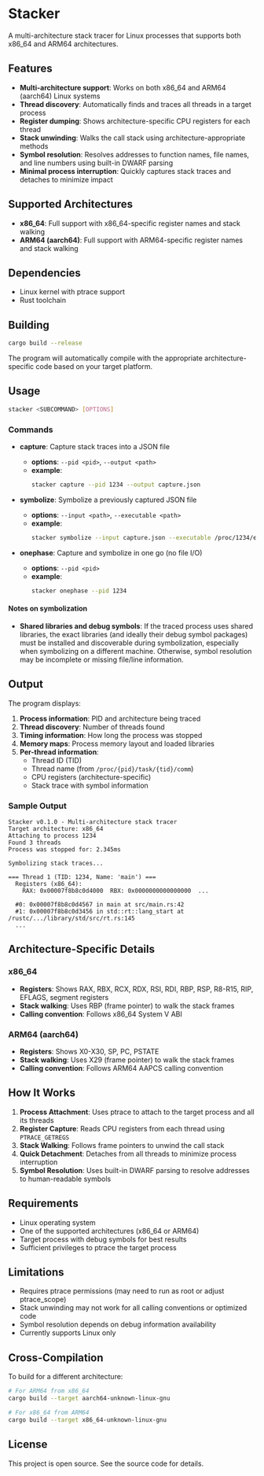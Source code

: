 # Stacker

A multi-architecture stack tracer for Linux processes that supports both x86_64 and ARM64 architectures.

## Features

- **Multi-architecture support**: Works on both x86_64 and ARM64 (aarch64) Linux systems
- **Thread discovery**: Automatically finds and traces all threads in a target process
- **Register dumping**: Shows architecture-specific CPU registers for each thread
- **Stack unwinding**: Walks the call stack using architecture-appropriate methods
- **Symbol resolution**: Resolves addresses to function names, file names, and line numbers using built-in DWARF parsing
- **Minimal process interruption**: Quickly captures stack traces and detaches to minimize impact

## Supported Architectures

- **x86_64**: Full support with x86_64-specific register names and stack walking
- **ARM64 (aarch64)**: Full support with ARM64-specific register names and stack walking

## Dependencies

- Linux kernel with ptrace support
- Rust toolchain

## Building

```bash
cargo build --release
```

The program will automatically compile with the appropriate architecture-specific code based on your target platform.

## Usage

```bash
stacker <SUBCOMMAND> [OPTIONS]
```

### Commands

- **capture**: Capture stack traces into a JSON file
  - **options**: `--pid <pid>`, `--output <path>`
  - **example**:
    ```bash
    stacker capture --pid 1234 --output capture.json
    ```

- **symbolize**: Symbolize a previously captured JSON file
  - **options**: `--input <path>`, `--executable <path>`
  - **example**:
    ```bash
    stacker symbolize --input capture.json --executable /proc/1234/exe
    ```

- **onephase**: Capture and symbolize in one go (no file I/O)
  - **options**: `--pid <pid>`
  - **example**:
    ```bash
    stacker onephase --pid 1234
    ```

#### Notes on symbolization

- **Shared libraries and debug symbols**: If the traced process uses shared libraries, the exact libraries (and ideally their debug symbol packages) must be installed and discoverable during symbolization, especially when symbolizing on a different machine. Otherwise, symbol resolution may be incomplete or missing file/line information.

## Output

The program displays:

1. **Process information**: PID and architecture being traced
2. **Thread discovery**: Number of threads found
3. **Timing information**: How long the process was stopped
4. **Memory maps**: Process memory layout and loaded libraries
5. **Per-thread information**:
   - Thread ID (TID)
   - Thread name (from `/proc/{pid}/task/{tid}/comm`)
   - CPU registers (architecture-specific)
   - Stack trace with symbol information

### Sample Output

```
Stacker v0.1.0 - Multi-architecture stack tracer
Target architecture: x86_64
Attaching to process 1234
Found 3 threads
Process was stopped for: 2.345ms

Symbolizing stack traces...

=== Thread 1 (TID: 1234, Name: 'main') ===
  Registers (x86_64):
    RAX: 0x00007f8b8c0d4000  RBX: 0x0000000000000000  ...
    
  #0: 0x00007f8b8c0d4567 in main at src/main.rs:42
  #1: 0x00007f8b8c0d3456 in std::rt::lang_start at /rustc/.../library/std/src/rt.rs:145
  ...
```

## Architecture-Specific Details

### x86_64
- **Registers**: Shows RAX, RBX, RCX, RDX, RSI, RDI, RBP, RSP, R8-R15, RIP, EFLAGS, segment registers
- **Stack walking**: Uses RBP (frame pointer) to walk the stack frames
- **Calling convention**: Follows x86_64 System V ABI

### ARM64 (aarch64)
- **Registers**: Shows X0-X30, SP, PC, PSTATE
- **Stack walking**: Uses X29 (frame pointer) to walk the stack frames  
- **Calling convention**: Follows ARM64 AAPCS calling convention

## How It Works

1. **Process Attachment**: Uses ptrace to attach to the target process and all its threads
2. **Register Capture**: Reads CPU registers from each thread using `PTRACE_GETREGS`
3. **Stack Walking**: Follows frame pointers to unwind the call stack
4. **Quick Detachment**: Detaches from all threads to minimize process interruption
5. **Symbol Resolution**: Uses built-in DWARF parsing to resolve addresses to human-readable symbols

## Requirements

- Linux operating system
- One of the supported architectures (x86_64 or ARM64)
- Target process with debug symbols for best results
- Sufficient privileges to ptrace the target process

## Limitations

- Requires ptrace permissions (may need to run as root or adjust ptrace_scope)
- Stack unwinding may not work for all calling conventions or optimized code
- Symbol resolution depends on debug information availability
- Currently supports Linux only

## Cross-Compilation

To build for a different architecture:

```bash
# For ARM64 from x86_64
cargo build --target aarch64-unknown-linux-gnu

# For x86_64 from ARM64  
cargo build --target x86_64-unknown-linux-gnu
```

## License

This project is open source. See the source code for details.
